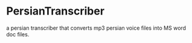 # PersianTranscriber
a persian transcriber that converts mp3 persian voice files into MS word doc files.
